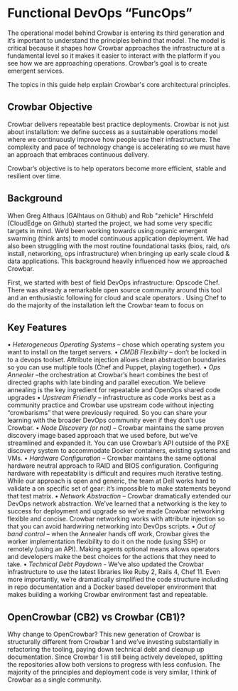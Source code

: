 # Functional DevOps “FuncOps”

The operational model behind Crowbar is entering its third generation and it’s important to understand the principles behind that model.  The model is critical because it shapes how Crowbar approaches the infrastructure at a fundamental level so it makes it easier to interact with the platform if you see how we are approaching operations.  Crowbar’s goal is to create emergent services.

The topics in this guide help explain Crowbar's core architectural principles.

## Crowbar Objective

Crowbar delivers repeatable best practice deployments.  Crowbar is not just about installation: we define success as a sustainable operations model where we continuously improve how people use their infrastructure.  The complexity and pace of technology change is accelerating so we must have an approach that embraces continuous delivery.  

Crowbar’s objective is to help operators become more efficient, stable and resilient over time.

## Background

When Greg Althaus (GAlhtaus on Github) and Rob "zehicle" Hirschfeld (CloudEdge on Github) started the project, we had some very specific targets in mind.  We’d been working towards using organic emergent swarming (think ants) to model continuous application deployment.  We had also been struggling with the most routine foundational tasks (bios, raid, o/s install, networking, ops infrastructure) when bringing up early scale cloud & data applications.  This background heavily influenced how we approached Crowbar.

First, we started with best of field DevOps infrastructure: Opscode Chef.  There was already a remarkable open source community around this tool and an enthusiastic following for cloud and scale operators .  Using Chef to do the majority of the installation left the Crowbar team to focus on 

## Key Features

  • _Heterogeneous Operating Systems_ – chose which operating system you want to install on the target servers.
  • _CMDB Flexibility_ – don’t be locked in to a devops toolset.  Attribute injection allows clean abstraction boundaries so you can use multiple tools (Chef and Puppet, playing together).
  • _Ops Annealer_ –the orchestration at Crowbar’s heart combines the best of directed graphs with late binding and parallel execution.  We believe annealing is the key ingredient for repeatable and OpenOps shared code upgrades
  • _Upstream Friendly_ – infrastructure as code works best as a community practice and Crowbar use upstream code without injecting “crowbarisms” that were previously required.  So you can share your learning with the broader DevOps community even if they don’t use Crowbar.
  • _Node Discovery (or not)_ – Crowbar maintains the same proven discovery image based approach that we used before, but we’ve streamlined and expanded it.  You can use Crowbar’s API outside of the PXE discovery system to accommodate Docker containers, existing systems and VMs.
  • _Hardware Configuration_ – Crowbar maintains the same optional hardware neutral approach to RAID and BIOS configuration.  Configuring hardware with repeatability is difficult and requires much iterative testing.  While our approach is open and generic, the team at Dell works hard to validate a on specific set of gear: it’s impossible to make statements beyond that test matrix.
  • _Network Abstraction_ – Crowbar dramatically extended our DevOps network abstraction.  We’ve learned that a networking is the key to success for deployment and upgrade so we’ve made Crowbar networking flexible and concise.  Crowbar networking works with attribute injection so that you can avoid hardwiring networking into DevOps scripts.
  • _Out of band control_ – when the Annealer hands off work, Crowbar gives the worker implementation flexibility to do it on the node (using SSH) or remotely (using an API).  Making agents optional means allows operators and developers make the best choices for the actions that they need to take.
  • _Technical Debt Paydown_ - We’ve also updated the Crowbar infrastructure to use the latest libraries like Ruby 2, Rails 4, Chef 11.  Even more importantly, we’re dramatically simplified the code structure including in repo documentation and a Docker based developer environment that makes building a working Crowbar environment fast and repeatable.

## OpenCrowbar (CB2) vs Crowbar (CB1)?

Why change to OpenCrowbar?  This new generation of Crowbar is structurally different from Crowbar 1 and we’ve investing substantially in refactoring the tooling, paying down technical debt and cleanup up documentation.  Since Crowbar 1 is still being actively developed, splitting the repositories allow both versions to progress with less confusion.  The majority of the principles and deployment code is very similar, I think of Crowbar as a single community.  
